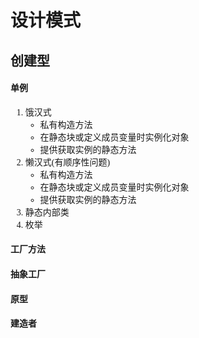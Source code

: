 <span style="font-family: Monaco">

# 设计模式

## 创建型
#### 单例
  1. 饿汉式
     - 私有构造方法
     - 在静态块或定义成员变量时实例化对象
     - 提供获取实例的静态方法
  2. 懒汉式(有顺序性问题)
     - 私有构造方法
     - 在静态块或定义成员变量时实例化对象
     - 提供获取实例的静态方法
  3. 静态内部类
  4. 枚举

#### 工厂方法
#### 抽象工厂
#### 原型
#### 建造者

</span>